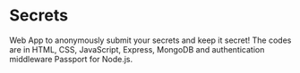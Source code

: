 # Secrets
Web App to anonymously submit your secrets and keep it secret! The codes are in HTML, CSS, JavaScript, Express, 
MongoDB and authentication middleware Passport for Node.js.
